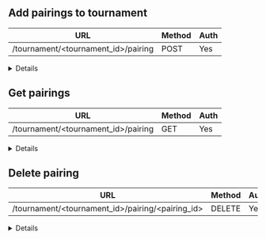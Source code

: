 ## Add pairings to tournament

| URL                                  | Method | Auth |
|--------------------------------------|--------|------|
| /tournament/<tournament_id>/pairing  | POST   | Yes  |

<details>

### Request

```json
[
    {
        "player_1": "be552e5d-3c1f-4ed5-b800-a2015a85e45c",
        "player_2": "c7542d4c-8a38-4a2b-9c7f-5f77093dcbb8"
    }, ...
]
```

| Header | Example      | Description             |
|--------|--------------|-------------------------|
| Cookie | session=1234 | Player or Admin Session |

### Success Response

**Code** : `200`

```json
[
    {
        "id": "6d9d5b12-c5a5-4671-987f-a0ed3647a157",
        "player_1": "be552e5d-3c1f-4ed5-b800-a2015a85e45c",
        "player_2": "c7542d4c-8a38-4a2b-9c7f-5f77093dcbb8"
    }, ...
]
```

### Error Response

**Code** : `401`

```json
{
    "error_code": "UNAUTHORIZED",
    "message": "Unable to restore the session"
}
```

**Code** : `404`

```json
{
    "error_code": "PLAYER_NOT_FOUND",
    "message": "Player with ID <id> is not in the tournament"
}
```

**Code** : `401`

```json
{
    "error_code": "UNAUTHORIZED",
    "message": "You don't have permissions to perform this action"
}
```

**Code** : `400`

```json
{
    "error_code": "UNABLE_TO_PAIR",
    "message": "The players are not of the same level"
}
```

</details>

## Get pairings

| URL                                  | Method | Auth |
|--------------------------------------|--------|------|
| /tournament/<tournament_id>/pairing  | GET    | Yes  |

<details>

### Request

| Header | Example      | Description             |
|--------|--------------|-------------------------|
| Cookie | session=1234 | Player or Admin Session |

### Success Response

**Code** : `200`

```json
[
    {
        "id": "6d9d5b12-c5a5-4671-987f-a0ed3647a157",
        "player_1": "be552e5d-3c1f-4ed5-b800-a2015a85e45c",
        "player_2": "c7542d4c-8a38-4a2b-9c7f-5f77093dcbb8"
    }, ...
]
```

### Error Response

**Code** : `401`

```json
{
    "error_code": "UNAUTHORIZED",
    "message": "Unable to restore the session"
}
```

**Code** : `401`

```json
{
    "error_code": "UNAUTHORIZED",
    "message": "You don't have permissions to perform this action"
}
```

</details>

## Delete pairing

| URL                                              | Method | Auth |
|--------------------------------------------------|--------|------|
| /tournament/<tournament_id>/pairing/<pairing_id> | DELETE | Yes  |

<details>

### Request

| Header | Example      | Description             |
|--------|--------------|-------------------------|
| Cookie | session=1234 | Player or Admin Session |

### Success Response

**Code** : `202`
```

### Error Response

**Code** : `401`

```json
{
    "error_code": "UNAUTHORIZED",
    "message": "Unable to restore the session"
}
```

**Code** : `404`

```json
{
    "error_code": "PAIRING_NOT_FOUND",
    "message": "The pairing with ID <id> is not in the tournament"
}
```

**Code** : `401`

```json
{
    "error_code": "UNAUTHORIZED",
    "message": "You don't have permissions to perform this action"
}
```

</details>